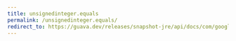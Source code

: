 ```yaml
---
title: unsignedinteger.equals
permalink: /unsignedinteger.equals/
redirect_to: https://guava.dev/releases/snapshot-jre/api/docs/com/google/common/primitives/UnsignedInteger.html#equals-java.lang.Object-
---
```

